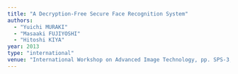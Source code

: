 ```yaml
---
title: "A Decryption-Free Secure Face Recognition System"
authors:
  - "Yuichi MURAKI"
  - "Masaaki FUJIYOSHI"
  - "Hitoshi KIYA"
year: 2013
type: "international"
venue: "International Workshop on Advanced Image Technology, pp. SPS-3, Nagoya，Japan, 2013-01-08."
---
```

